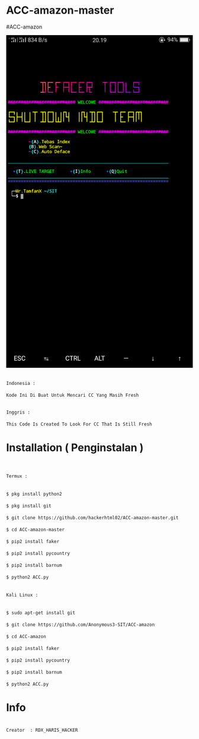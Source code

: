 # ACC-amazon-master

#ACC-amazon

![Screenshot_2020-04-21-20-19-31-15](https://raw.githubusercontent.com/Anonymous3-SIT/Tebas/master/Screenshot_2020-04-21-20-19-31-15.png)
```

Indonesia :

Kode Ini Di Buat Untuk Mencari CC Yang Masih Fresh

```

```

Inggris : 

This Code Is Created To Look For CC That Is Still Fresh

```

# Installation ( Penginstalan )

```


Termux :


$ pkg install python2

$ pkg install git

$ git clone https://github.com/hackerhtml02/ACC-amazon-master.git

$ cd ACC-amazon-master

$ pip2 install faker

$ pip2 install pycountry

$ pip2 install barnum

$ python2 ACC.py


Kali Linux :


$ sudo apt-get install git

$ git clone https://github.com/Anonymous3-SIT/ACC-amazon

$ cd ACC-amazon

$ pip2 install faker

$ pip2 install pycountry

$ pip2 install barnum

$ python2 ACC.py

```

# Info

```

Creator  : RDX_HARIS_HACKER

```

